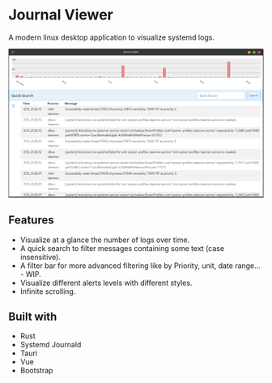 # Journal Viewer

A modern linux desktop application to visualize systemd logs.

![Journal Viewer Screenshot](docs/screenshot.png)

## Features

- Visualize at a glance the number of logs over time.
- A quick search to filter messages containing some text (case insensitive).
- A filter bar for more advanced filtering like by Priority, unit, date range... - WIP.
- Visualize different alerts levels with different styles.
- Infinite scrolling.

## Built with

- Rust
- Systemd Journald
- Tauri
- Vue
- Bootstrap
